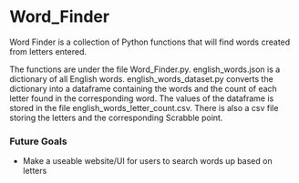 # Word_Finder

Word Finder is a collection of Python functions that will find words created from letters entered. 

The functions are under the file Word_Finder.py. english_words.json is a dictionary of all English words. english_words_dataset.py converts the dictionary into a dataframe containing the words and the count of each letter found in the corresponding word. The values of the dataframe is stored in the file english_words_letter_count.csv. There is also a csv file storing the letters and the corresponding Scrabble point.

### Future Goals
- Make a useable website/UI for users to search words up based on letters
